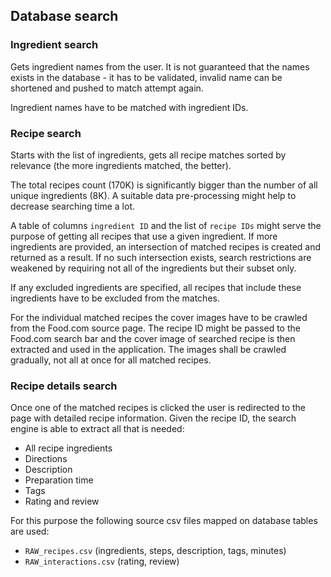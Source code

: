 ## Database search

### Ingredient search

Gets ingredient names from the user. It is not guaranteed that the names exists in the database - it has to be validated, invalid name can be shortened and pushed to match attempt again.

Ingredient names have to be matched with ingredient IDs.

### Recipe search

Starts with the list of ingredients, gets all recipe matches sorted by relevance (the more ingredients matched, the better).

The total recipes count (170K) is significantly bigger than the number of all unique ingredients (8K). A suitable data pre-processing might help to decrease searching time a lot.

A table of columns `ingredient ID` and the list of `recipe IDs` might serve the purpose of getting all recipes that use a given ingredient. If more ingredients are provided, an intersection of  matched recipes is created and returned as a result. If no such intersection exists, search restrictions are weakened by requiring not all of the ingredients but their subset only.

If any excluded ingredients are specified, all recipes that include these ingredients have to be excluded from the matches. 

For the individual matched recipes the cover images have to be crawled from the Food.com source page. The recipe ID might be passed to the Food.com search bar and the cover image of searched recipe is then extracted and used in the application. The images shall be crawled gradually, not all at once for all matched recipes. 

### Recipe details search

Once one of the matched recipes is clicked the user is redirected to the page with detailed recipe information. Given the recipe ID, the search engine is able to extract all that is needed:

* All recipe ingredients
* Directions
* Description
* Preparation time
* Tags
* Rating and review

For this purpose the following source csv files mapped on database tables are used:

* `RAW_recipes.csv` (ingredients, steps, description, tags, minutes)
* `RAW_interactions.csv` (rating, review)